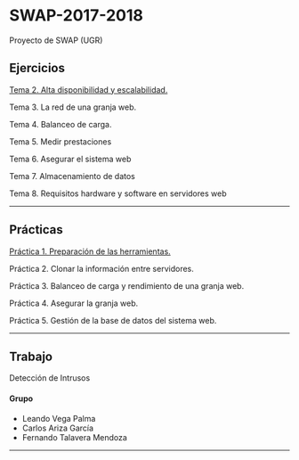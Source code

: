 # SWAP-2017-2018
Proyecto de SWAP (UGR)

## Ejercicios

[Tema 2. Alta disponibilidad y escalabilidad.](https://github.com/Thejokeri/SWAP-2017-2018/tree/master/Ejercicios/Tema%202)

Tema 3. La red de una granja web.

Tema 4. Balanceo de carga.

Tema 5. Medir prestaciones

Tema 6. Asegurar el sistema web

Tema 7. Almacenamiento de datos

Tema 8. Requisitos hardware y software en servidores web

- - -

## Prácticas

[Práctica 1. Preparación de las herramientas.](https://github.com/Thejokeri/SWAP-2017-2018/tree/master/Prácticas/P1/p1.md)

Práctica 2. Clonar la información entre servidores.

Práctica 3. Balanceo de carga y rendimiento de una granja web.

Práctica 4. Asegurar la granja web.

Práctica 5. Gestión de la base de datos del sistema web.

- - - 

## Trabajo

Detección de Intrusos

#### Grupo

- Leando Vega Palma
- Carlos Ariza García 
- Fernando Talavera Mendoza

- - -